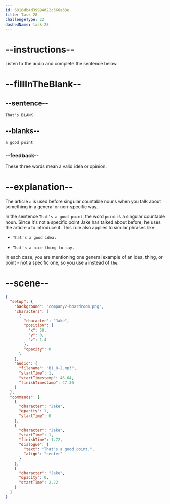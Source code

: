 ```yaml
---
id: 6810db4d39994d22c366a63e
title: Task 28
challengeType: 22
dashedName: task-28
---
```


<!-- (Audio) Jake: That's a good point. -->

# --instructions--

Listen to the audio and complete the sentence below.

# --fillInTheBlank--

## --sentence--

`That's BLANK.`

## --blanks--

`a good point`

### --feedback--

These three words mean a valid idea or opinion.

# --explanation--

The article `a` is used before singular countable nouns when you talk about something in a general or non-specific way.

In the sentence `That's a good point`, the word `point` is a singular countable noun. Since it's not a specific point Jake has talked about before, he uses the article `a` to introduce it. This rule also applies to similar phrases like:

- `That's a good idea.`

- `That's a nice thing to say.`

In each case, you are mentioning one general example of an idea, thing, or point - not a specific one, so you use `a` instead of `the`.

# --scene--

```json
{
  "setup": {
    "background": "company2-boardroom.png",
    "characters": [
      {
        "character": "Jake",
        "position": {
          "x": 50,
          "y": 0,
          "z": 1.4
        },
        "opacity": 0
      }
    ],
    "audio": {
      "filename": "B1_8-2.mp3",
      "startTime": 1,
      "startTimestamp": 46.64,
      "finishTimestamp": 47.36
    }
  },
  "commands": [
    {
      "character": "Jake",
      "opacity": 1,
      "startTime": 0
    },
    {
      "character": "Jake",
      "startTime": 1,
      "finishTime": 1.72,
      "dialogue": {
        "text": "That's a good point.",
        "align": "center"
      }
    },
    {
      "character": "Jake",
      "opacity": 0,
      "startTime": 2.22
    }
  ]
}
```
